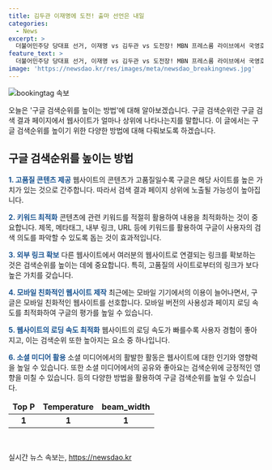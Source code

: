 ```yaml
---
title: 김두관 이재명에 도전! 출마 선언은 내일
categories:
  - News
excerpt: >
  더불어민주당 당대표 선거, 이재명 vs 김두관 vs 도전장! MBN 프레스룸 라이브에서 국영호, 이종근, 장현주 등이 열띤 논의. 장가희 부위원장의 파격 발언도 주목! #국영호 #장가희 #이재명 #김두관 #더불어민주당 #당대표 #선거 #MBN
feature_text: >
  더불어민주당 당대표 선거, 이재명 vs 김두관 vs 도전장! MBN 프레스룸 라이브에서 국영호, 이종근, 장현주 등이 열띤 논의. 장가희 부위원장의 파격 발언도 주목! #국영호 #장가희 #이재명 #김두관 #더불어민주당 #당대표 #선거 #MBN
image: 'https://newsdao.kr/res/images/meta/newsdao_breakingnews.jpg'
---
```


<p><img src="https://newsdao.kr/res/images/meta/newsdao_breakingnews.jpg" alt="bookingtag 속보" /></p>

<p>오늘은 '구글 검색순위를 높이는 방법'에 대해 알아보겠습니다. 구글 검색순위란 구글 검색 결과 페이지에서 웹사이트가 얼마나 상위에 나타나는지를 말합니다. 이 글에서는 구글 검색순위를 높이기 위한 다양한 방법에 대해 다뤄보도록 하겠습니다.</p>

<h2 data-ke-size="size26">구글 검색순위를 높이는 방법</h2>

<p><b><span style="color: #1a5490;">1. 고품질 콘텐츠 제공</span></b>
웹사이트의 콘텐츠가 고품질일수록 구글은 해당 사이트를 높은 가치가 있는 것으로 간주합니다. 따라서 검색 결과 페이지 상위에 노출될 가능성이 높아집니다. </p>

<p><b><span style="color: #1a5490;">2. 키워드 최적화</span></b>
콘텐츠에 관련 키워드를 적절히 활용하여 내용을 최적화하는 것이 중요합니다. 제목, 메타태그, 내부 링크, URL 등에 키워드를 활용하여 구글이 사용자의 검색 의도를 파악할 수 있도록 돕는 것이 효과적입니다.</p>

<p><b><span style="color: #1a5490;">3. 외부 링크 확보</span></b>
다른 웹사이트에서 여러분의 웹사이트로 연결되는 링크를 확보하는 것은 검색순위를 높이는 데에 중요합니다. 특히, 고품질의 사이트로부터의 링크가 보다 높은 가치를 갖습니다.</p>

<p><b><span style="color: #1a5490;">4. 모바일 친화적인 웹사이트 제작</span></b>
최근에는 모바일 기기에서의 이용이 늘어나면서, 구글은 모바일 친화적인 웹사이트를 선호합니다. 모바일 버전의 사용성과 페이지 로딩 속도를 최적화하여 구글의 평가를 높일 수 있습니다.</p>

<p><b><span style="color: #1a5490;">5. 웹사이트의 로딩 속도 최적화</span></b>
웹사이트의 로딩 속도가 빠를수록 사용자 경험이 좋아지고, 이는 검색순위 또한 높아지는 요소 중 하나입니다.</p>

<p><b><span style="color: #1a5490;">6. 소셜 미디어 활용</span></b>
소셜 미디어에서의 활발한 활동은 웹사이트에 대한 인기와 영향력을 높일 수 있습니다. 또한 소셜 미디어에서의 공유와 좋아요는 검색순위에 긍정적인 영향을 미칠 수 있습니다.
등의 다양한 방법을 활용하여 구글 검색순위를 높일 수 있습니다.</p>

<table>
   <thead>
      <tr>
         <td style="text-align: center; height: 17px;"><b>Top P</b></td>
         <td style="text-align: center; height: 17px;"><b>Temperature</b></td>
         <td style="text-align: center; height: 17px;"><b>beam_width</b></td>
      </tr>
   </thead>
   <tbody>
      <tr>
         <td style="text-align: center; height: 17px;"><b>1</b></td>
         <td style="text-align: center; height: 17px;"><b>1</b></td>
         <td style="text-align: center; height: 17px;"><b>1</b></td>
      </tr>
   </tbody>
</table>

<p data-ke-size="size16">&nbsp;</p>
실시간 뉴스 속보는, <a href="https://newsdao.kr" rel="dofollow">https://newsdao.kr</a>


